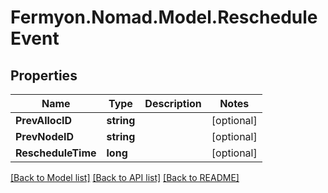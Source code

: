 # Fermyon.Nomad.Model.RescheduleEvent

## Properties

Name | Type | Description | Notes
------------ | ------------- | ------------- | -------------
**PrevAllocID** | **string** |  | [optional] 
**PrevNodeID** | **string** |  | [optional] 
**RescheduleTime** | **long** |  | [optional] 

[[Back to Model list]](../README.md#documentation-for-models) [[Back to API list]](../README.md#documentation-for-api-endpoints) [[Back to README]](../README.md)

